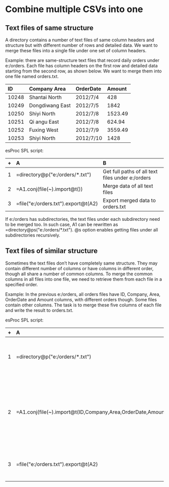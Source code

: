 
# Combine multiple CSVs into one

## Text files of same structure

A directory contains a number of text files of same column headers and structure but with different number of rows and detailed data. We want to merge these files into a single file under one set of column headers.

Example: there are same-structure text files that record daily orders under e:/orders. Each file has column headers on the first row and detailed data starting from the second row, as shown below. We want to merge them into one file named orders.txt.

|ID|Company Area|OrderDate|Amount|
|:-|:-|:-|:-|
|10248|Shantai North|2012/7/4|428|
|10249|Dongdiwang East|2012/7/5|1842|
|10250|Shiyi North|2012/7/8|1523.49|
|10251|Qi angu East|2012/7/8|624.94|
|10252|Fuxing West|2012/7/9|3559.49|
|10253|Shiyi North|2012/7/10|1428|

esProc SPL script:

|+|A|B|
|:-|:-|:-|
|1|=directory@p("e:/orders/\*.txt")|Get full paths of all text files under e:/orders|
|2|=A1.conj(file(\~).import@t())|Merge data of all text files|
|3|=file("e:/orders.txt").export@t(A2)|Export merged data to orders.txt|

If e:/orders has subdirectories, the text files under each subdirectory need to be merged too. In such case, A1 can be rewritten as =directory@ps("e:/orders/*.txt"). @s option enables getting files under all subdirectories recursively.

## Text files of similar structure

Sometimes the text files don’t have completely same structure. They may contain different number of columns or have columns in different order, though all share a number of common columns. To merge the common columns in all files into one file, we need to retrieve them from each file in a specified order.  

Example: In the previous e:/orders, all orders files have ID, Company, Area, OrderDate and Amount columns, with different orders though. Some files contain other columns. The task is to merge these five columns of each file and write the result to orders.txt.

esProc SPL script:

|+|A|B|
|:-|:-|:-|
|1|=directory@p("e:/orders/\*.txt")|Get full paths of all text files under e:/orders|
|2|=A1.conj(file(\~).import@t(ID,Company,Area,OrderDate,Amount))|Retrieve the five columns from every file in the specified order and merge them|
|3|=file("e:/orders.txt").export@t(A2)|Export the merge result to orders.txt|



